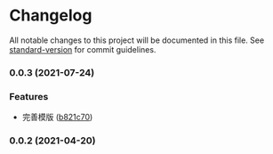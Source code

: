 # Changelog

All notable changes to this project will be documented in this file. See [standard-version](https://github.com/conventional-changelog/standard-version) for commit guidelines.

### 0.0.3 (2021-07-24)


### Features

* 完善模版 ([b821c70](https://gerrit.zhenguanyu.com:29418///commit/b821c7045de46806971885941f1bc28f702d9da7))

### 0.0.2 (2021-04-20)
